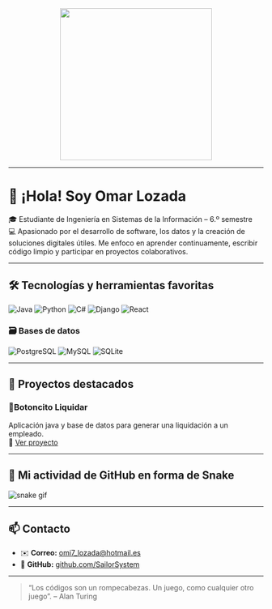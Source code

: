 <div align="center">
  <img src="https://media4.giphy.com/media/v1.Y2lkPTc5MGI3NjExOXQwdmxza2lmdXllbWczbGk5aXN1c2tnMWh6bGRrb2g3ZzJuc2NzaSZlcD12MV9pbnRlcm5hbF9naWZfYnlfaWQmY3Q9Zw/8bMfWHhjq4bvcqALAc/giphy.gif" width="300"/>
</div>

---

# 👋 ¡Hola! Soy Omar Lozada

🎓 Estudiante de Ingeniería en Sistemas de la Información – 6.º semestre  
💻 Apasionado por el desarrollo de software, los datos y la creación de soluciones digitales útiles. Me enfoco en aprender continuamente, escribir código limpio y participar en proyectos colaborativos.

---

## 🛠️ Tecnologías y herramientas favoritas

![Java](https://img.shields.io/badge/Java-ED8B00?style=for-the-badge&logo=java&logoColor=white)
![Python](https://img.shields.io/badge/Python-3776AB?style=for-the-badge&logo=python&logoColor=white)
![C#](https://img.shields.io/badge/C%23-239120?style=for-the-badge&logo=c-sharp&logoColor=white)
![Django](https://img.shields.io/badge/Django-092E20?style=for-the-badge&logo=django&logoColor=white)
![React](https://img.shields.io/badge/React-20232A?style=for-the-badge&logo=react&logoColor=61DAFB)

### 🗃️ Bases de datos

![PostgreSQL](https://img.shields.io/badge/PostgreSQL-316192?style=for-the-badge&logo=postgresql&logoColor=white)
![MySQL](https://img.shields.io/badge/MySQL-00758F?style=for-the-badge&logo=mysql&logoColor=white)
![SQLite](https://img.shields.io/badge/SQLite-003B57?style=for-the-badge&logo=sqlite&logoColor=white)

---

## 🚀 Proyectos destacados

### 🔹Botoncito Liquidar
Aplicación java y base de datos para generar una liquidación a un empleado.  
📎 [Ver proyecto](https://github.com/SailorSystem/botoncito_liquidar)


---

## 🐍 Mi actividad de GitHub en forma de Snake

![snake gif](https://github.com/SailorSystem/SailorSystem/blob/output/github-contribution-grid-snake.svg)

---

## 📫 Contacto

- ✉️ **Correo:** omi7_lozada@hotmail.es  
- 🐙 **GitHub:** [github.com/SailorSystem](https://github.com/SailorSystem)

---

> “Los códigos son un rompecabezas. Un juego, como cualquier otro juego”. – Alan Turing
